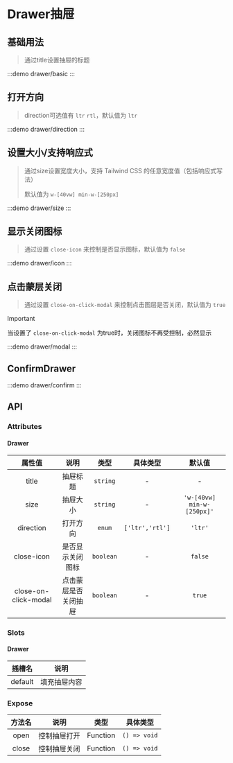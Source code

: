 # Drawer抽屉

## 基础用法
> 通过title设置抽屉的标题

:::demo drawer/basic
:::

## 打开方向 
>  direction可选值有 `ltr` `rtl`，默认值为 `ltr`

:::demo drawer/direction
:::

## 设置大小/支持响应式
> 通过size设置宽度大小，支持 Tailwind CSS 的任意宽度值（包括响应式写法）
> >
> 默认值为 `w-[40vw] min-w-[250px]` 


:::demo drawer/size
:::

## 显示关闭图标

>通过设置 `close-icon` 来控制是否显示图标，默认值为 `false`

:::demo drawer/icon
:::


## 点击蒙层关闭
>通过设置 `close-on-click-modal` 来控制点击图层是否关闭，默认值为 `true`


> [!IMPORTANT]
> 当设置了 `close-on-click-modal` 为true时，关闭图标不再受控制，必然显示

:::demo drawer/modal
:::


## ConfirmDrawer
:::demo drawer/confirm
:::


## API

### Attributes

#### Drawer
|        属性值        |         说明         |   类型    |    具体类型     |           默认值           |
| :------------------: | :------------------: | :-------: | :-------------: | :------------------------: |
|        title         |       抽屉标题       | `string`  |        -        |             -              |
|         size         |       抽屉大小       | `string`  |        -        | `'w-[40vw] min-w-[250px]'` |
|      direction       |       打开方向       |  `enum`   | `['ltr','rtl']` |          `'ltr'`           |
|      close-icon      |   是否显示关闭图标   | `boolean` |        -        |          `false`           |
| close-on-click-modal | 点击蒙层是否关闭抽屉 | `boolean` |        -        |           `true`           |

### Slots

#### Drawer
| 插槽名  |     说明     |
| :-----: | :----------: |
| default | 填充抽屉内容 |

### Expose
| 方法名 |     说明     |   类型   |   具体类型   |
| :----: | :----------: | :------: | :----------: |
|  open  | 控制抽屉打开 | Function | `() => void` |
| close  | 控制抽屉关闭 | Function | `() => void` |